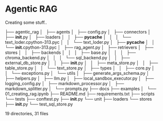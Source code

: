 # Agentic RAG

Creating some stuff..

├── agentic_rag
│   ├── agents
│   ├── config.py
│   ├── connectors
│   ├── __init__.py
│   ├── loaders
│   │   ├── __pycache__
│   │   │   └── text_loder.cpython-313.pyc
│   │   └── text_loder.py
│   ├── __pycache__
│   │   └── __init__.cpython-313.pyc
│   ├── rag_agent.py
│   ├── retrievers
│   ├── stores
│   │   ├── backends
│   │   │   ├── base.py
│   │   │   ├── chroma_backend.py
│   │   │   └── sql_backend.py
│   │   ├── external_db_store.py
│   │   ├── __init__.py
│   │   ├── meta_store.py
│   │   ├── table_store.py
│   │   └── text_store.py
│   ├── types
│   │   ├── core.py
│   │   └── exceptions.py
│   └── utils
│       ├── generate_args_schema.py
│       ├── helpers.py
│       ├── llm.py
│       ├── local_sandbox_executor.py
│       ├── logging_config.py
│       ├── markdown_processor.py
│       ├── markdown_splitter.py
│       └── prompts.py
├── docs
├── examples
│   └── 01_creating_rag.ipynb
├── README.md
├── requirements.txt
├── scripts
└── tests
    ├── conftest.py
    ├── __init__.py
    └── unit
        ├── loaders
        └── stores
            ├── __init__.py
            └── test_sql_store.py

19 directories, 31 files
